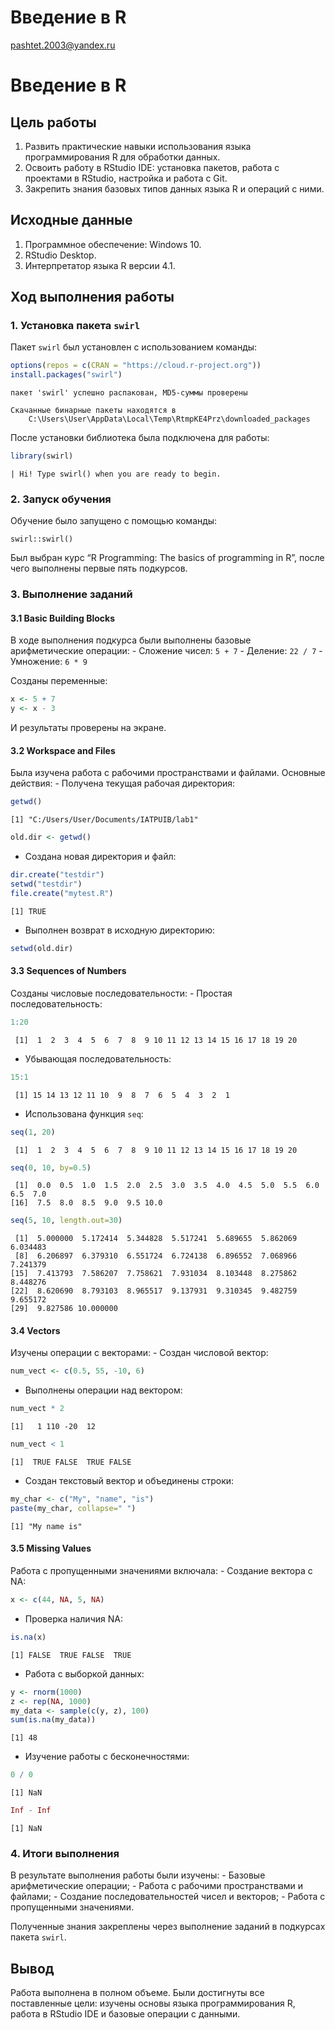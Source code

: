# Введение в R
pashtet.2003@yandex.ru

# Введение в R

## Цель работы

1.  Развить практические навыки использования языка программирования R
    для обработки данных.
2.  Освоить работу в RStudio IDE: установка пакетов, работа с проектами
    в RStudio, настройка и работа с Git.
3.  Закрепить знания базовых типов данных языка R и операций с ними.

## Исходные данные

1.  Программное обеспечение: Windows 10.
2.  RStudio Desktop.
3.  Интерпретатор языка R версии 4.1.

## Ход выполнения работы

### 1. Установка пакета `swirl`

Пакет `swirl` был установлен с использованием команды:

``` r
options(repos = c(CRAN = "https://cloud.r-project.org"))
install.packages("swirl")
```

    пакет 'swirl' успешно распакован, MD5-суммы проверены

    Скачанные бинарные пакеты находятся в
        C:\Users\User\AppData\Local\Temp\RtmpKE4Prz\downloaded_packages

После установки библиотека была подключена для работы:

``` r
library(swirl)
```


    | Hi! Type swirl() when you are ready to begin.

### 2. Запуск обучения

Обучение было запущено с помощью команды:

    swirl::swirl()

Был выбран курс “R Programming: The basics of programming in R”, после
чего выполнены первые пять подкурсов.

### 3. Выполнение заданий

#### 3.1 Basic Building Blocks

В ходе выполнения подкурса были выполнены базовые арифметические
операции: - Сложение чисел: `5 + 7` - Деление: `22 / 7` - Умножение:
`6 * 9`

Созданы переменные:

``` r
x <- 5 + 7
y <- x - 3
```

И результаты проверены на экране.

#### 3.2 Workspace and Files

Была изучена работа с рабочими пространствами и файлами. Основные
действия: - Получена текущая рабочая директория:

``` r
getwd()
```

    [1] "C:/Users/User/Documents/IATPUIB/lab1"

``` r
old.dir <- getwd()
```

-   Создана новая директория и файл:

``` r
dir.create("testdir")
setwd("testdir")
file.create("mytest.R")
```

    [1] TRUE

-   Выполнен возврат в исходную директорию:

``` r
setwd(old.dir)
```

#### 3.3 Sequences of Numbers

Созданы числовые последовательности: - Простая последовательность:

``` r
1:20
```

     [1]  1  2  3  4  5  6  7  8  9 10 11 12 13 14 15 16 17 18 19 20

-   Убывающая последовательность:

``` r
15:1
```

     [1] 15 14 13 12 11 10  9  8  7  6  5  4  3  2  1

-   Использована функция `seq`:

``` r
seq(1, 20)
```

     [1]  1  2  3  4  5  6  7  8  9 10 11 12 13 14 15 16 17 18 19 20

``` r
seq(0, 10, by=0.5)
```

     [1]  0.0  0.5  1.0  1.5  2.0  2.5  3.0  3.5  4.0  4.5  5.0  5.5  6.0  6.5  7.0
    [16]  7.5  8.0  8.5  9.0  9.5 10.0

``` r
seq(5, 10, length.out=30)
```

     [1]  5.000000  5.172414  5.344828  5.517241  5.689655  5.862069  6.034483
     [8]  6.206897  6.379310  6.551724  6.724138  6.896552  7.068966  7.241379
    [15]  7.413793  7.586207  7.758621  7.931034  8.103448  8.275862  8.448276
    [22]  8.620690  8.793103  8.965517  9.137931  9.310345  9.482759  9.655172
    [29]  9.827586 10.000000

#### 3.4 Vectors

Изучены операции с векторами: - Создан числовой вектор:

``` r
num_vect <- c(0.5, 55, -10, 6)
```

-   Выполнены операции над вектором:

``` r
num_vect * 2
```

    [1]   1 110 -20  12

``` r
num_vect < 1
```

    [1]  TRUE FALSE  TRUE FALSE

-   Создан текстовый вектор и объединены строки:

``` r
my_char <- c("My", "name", "is")
paste(my_char, collapse=" ")
```

    [1] "My name is"

#### 3.5 Missing Values

Работа с пропущенными значениями включала: - Создание вектора с NA:

``` r
x <- c(44, NA, 5, NA)
```

-   Проверка наличия NA:

``` r
is.na(x)
```

    [1] FALSE  TRUE FALSE  TRUE

-   Работа с выборкой данных:

``` r
y <- rnorm(1000)
z <- rep(NA, 1000)
my_data <- sample(c(y, z), 100)
sum(is.na(my_data))
```

    [1] 48

-   Изучение работы с бесконечностями:

``` r
0 / 0
```

    [1] NaN

``` r
Inf - Inf
```

    [1] NaN

### 4. Итоги выполнения

В результате выполнения работы были изучены: - Базовые арифметические
операции; - Работа с рабочими пространствами и файлами; - Создание
последовательностей чисел и векторов; - Работа с пропущенными
значениями.

Полученные знания закреплены через выполнение заданий в подкурсах пакета
`swirl`.

## Вывод

Работа выполнена в полном объеме. Были достигнуты все поставленные цели:
изучены основы языка программирования R, работа в RStudio IDE и базовые
операции с данными.
